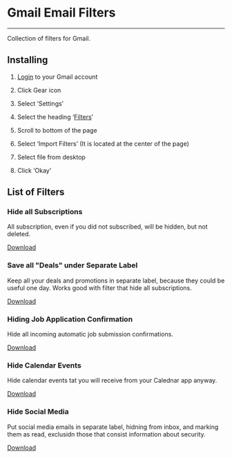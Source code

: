 # Gmail Email Filters
---

Collection of filters for Gmail.
  
## Installing


1. [Login](https://gmail.com) to your Gmail account

2. Click Gear icon

3. Select ‘Settings’

4. Select the heading ‘[Filters](https://mail.google.com/mail/u/0/#settings/filters)’

5. Scroll to bottom of the page

6. Select ‘Import Filters’ (It is located at the center of the page)

7. Select file from desktop

8. Click ‘Okay’


## List of Filters

### Hide all Subscriptions

All subscription, even if you did not subscribed, will be hidden, but not deleted.

[Download](./hide_subscriptions/mailFilters.xml)

### Save all "Deals" under Separate Label 

Keep all your deals and promotions in separate label, because they could be useful one day. Works good with filter that hide all subscriptions. 

[Download](./deals_collector/mailFilters.xml)

### Hiding Job Application Confirmation

Hide all incoming automatic job submission confirmations.

[Download](./job_submission_confirmations/mailFilters.xml)

### Hide Calendar Events

Hide calendar events tat you will receive from your Calednar app anyway.

[Download](./hide_calendar_events/mailFilters.xml)

### Hide Social Media 

Put social media emails in separate label, hidning from inbox, and marking them as read, exclusidn those that consist information about security.

[Download](./hide_social_media/mailFilters.xml)
